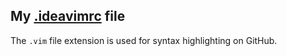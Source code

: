 ## My [.ideavimrc](./.ideavimrc.vim) file

The `.vim` file extension is used for syntax highlighting on GitHub.
